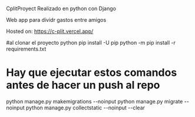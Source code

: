 CplitProyect 
Realizado en python con Django

Web app para dividr gastos entre amigos

Hosted on: https://c-plit.vercel.app/

#al clonar el proyecto
python pip install -U pip
python -m pip install -r requirements.txt

# Hay que ejecutar estos comandos antes de hacer un push al repo 
python manage.py makemigrations --noinput
python manage.py migrate --noinput
python manage.py collectstatic --noinput --clear

